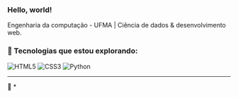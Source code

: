 ### Hello, world! 

Engenharia da computação - UFMA | Ciência de dados & desenvolvimento web. 

### 🚀 Tecnologias que estou explorando:
![HTML5](https://img.shields.io/badge/HTML5-E34F26?style=for-the-badge&logo=html5&logoColor=fff)
![CSS3](https://img.shields.io/badge/CSS3-1572B6?style=for-the-badge&logo=css3&logoColor=fff)
![Python](https://img.shields.io/badge/Python-3776AB?style=for-the-badge&logo=python&logoColor=fff)

---

🌸 *

